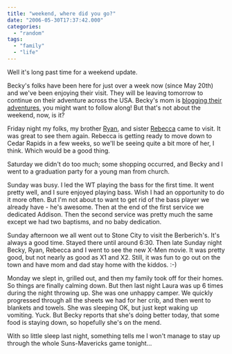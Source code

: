 ```yaml
---
title: "weekend, where did you go?"
date: "2006-05-30T17:37:42.000"
categories: 
  - "random"
tags: 
  - "family"
  - "life"
---
```


Well it's long past time for a weekend update.

Becky's folks have been here for just over a week now (since May 20th) and we've been enjoying their visit. They will be leaving tomorrow to continue on their adventure across the USA. Becky's mom is [blogging their adventures](http://thehubbs.net/bobandcarol/), you might want to follow along! But that's not about the weekend, now, is it?

Friday night my folks, my brother [Ryan](http://thehubbs.net/ryan/), and sister [Rebecca](http://thehubbs.net/rebecca/) came to visit. It was great to see them again. Rebecca is getting ready to move down to Cedar Rapids in a few weeks, so we'll be seeing quite a bit more of her, I think. Which would be a good thing.

Saturday we didn't do too much; some shopping occurred, and Becky and I went to a graduation party for a young man from church.

Sunday was busy. I led the WT playing the bass for the first time. It went pretty well, and I sure enjoyed playing bass. Wish I had an opportunity to do it more often. But I'm not about to want to get rid of the bass player we already have - he's awesome. Then at the end of the first service we dedicated Addison. Then the second service was pretty much the same except we had two baptisms, and no baby dedication.

Sunday afternoon we all went out to Stone City to visit the Berberich's. It's always a good time. Stayed there until around 6:30. Then late Sunday night Becky, Ryan, Rebecca and I went to see the new X-Men movie. It was pretty good, but not nearly as good as X1 and X2. Still, it was fun to go out on the town and have mom and dad stay home with the kiddos. :-)

Monday we slept in, grilled out, and then my family took off for their homes. So things are finally calming down. But then last night Laura was up 6 times during the night throwing up. She was one unhappy camper. We quickly progressed through all the sheets we had for her crib, and then went to blankets and towels. She was sleeping OK, but just kept waking up vomiting. Yuck. But Becky reports that she's doing better today, that some food is staying down, so hopefully she's on the mend.

With so little sleep last night, something tells me I won't manage to stay up through the whole Suns-Mavericks game tonight...
